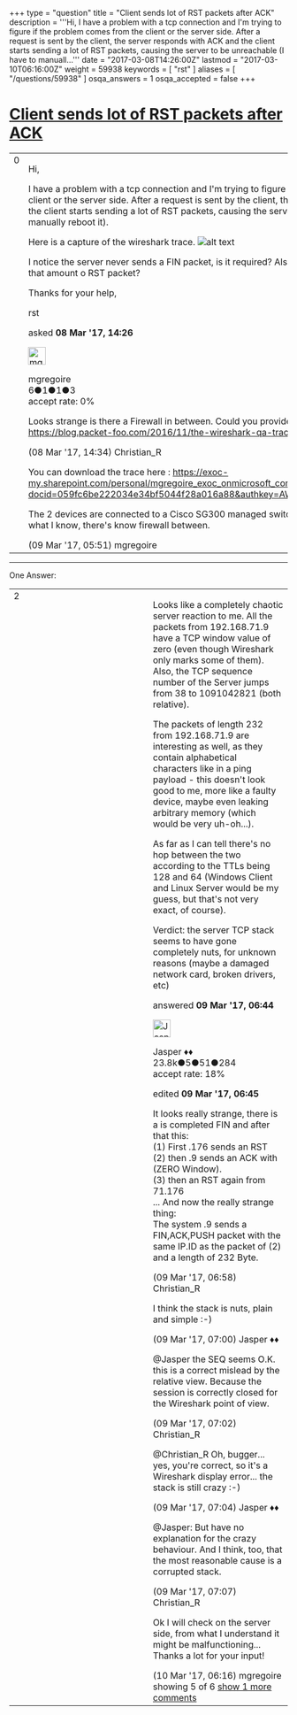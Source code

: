 +++
type = "question"
title = "Client sends lot of RST packets after ACK"
description = '''Hi, I have a problem with a tcp connection and I&#x27;m trying to figure if the problem comes from the client or the server side. After a request is sent by the client, the server responds with ACK and the client starts sending a lot of RST packets, causing the server to be unreachable (I have to manuall...'''
date = "2017-03-08T14:26:00Z"
lastmod = "2017-03-10T06:16:00Z"
weight = 59938
keywords = [ "rst" ]
aliases = [ "/questions/59938" ]
osqa_answers = 1
osqa_accepted = false
+++

<div class="headNormal">

# [Client sends lot of RST packets after ACK](/questions/59938/client-sends-lot-of-rst-packets-after-ack)

</div>

<div id="main-body">

<div id="askform">

<table id="question-table" style="width:100%;"><colgroup><col style="width: 50%" /><col style="width: 50%" /></colgroup><tbody><tr class="odd"><td style="width: 30px; vertical-align: top"><div class="vote-buttons"><span id="post-59938-upvote" class="ajax-command post-vote up" rel="nofollow" title="I like this post (click again to cancel)"> </span><div id="post-59938-score" class="post-score" title="current number of votes">0</div><span id="post-59938-downvote" class="ajax-command post-vote down" rel="nofollow" title="I dont like this post (click again to cancel)"> </span> <span id="favorite-mark" class="ajax-command favorite-mark" rel="nofollow" title="mark/unmark this question as favorite (click again to cancel)"> </span><div id="favorite-count" class="favorite-count"></div></div></td><td><div id="item-right"><div class="question-body"><p>Hi,</p><p>I have a problem with a tcp connection and I'm trying to figure if the problem comes from the client or the server side. After a request is sent by the client, the server responds with ACK and the client starts sending a lot of RST packets, causing the server to be unreachable (I have to manually reboot it).</p><p>Here is a capture of the wireshark trace. <img src="https://osqa-ask.wireshark.org/upfiles/Screen_Shot_03-08-17_at_05.23_PM.PNG" alt="alt text" /></p><p>I notice the server never sends a FIN packet, is it required? Also, is it normal for a client to send that amount o RST packet?</p><p>Thanks for your help,</p></div><div id="question-tags" class="tags-container tags"><span class="post-tag tag-link-rst" rel="tag" title="see questions tagged &#39;rst&#39;">rst</span></div><div id="question-controls" class="post-controls"></div><div class="post-update-info-container"><div class="post-update-info post-update-info-user"><p>asked <strong>08 Mar '17, 14:26</strong></p><img src="https://secure.gravatar.com/avatar/8f64945bb01abe6bb17c19bcd3ec1f2b?s=32&amp;d=identicon&amp;r=g" class="gravatar" width="32" height="32" alt="mgregoire&#39;s gravatar image" /><p><span>mgregoire</span><br />
<span class="score" title="6 reputation points">6</span><span title="1 badges"><span class="badge1">●</span><span class="badgecount">1</span></span><span title="1 badges"><span class="silver">●</span><span class="badgecount">1</span></span><span title="3 badges"><span class="bronze">●</span><span class="badgecount">3</span></span><br />
<span class="accept_rate" title="Rate of the user&#39;s accepted answers">accept rate:</span> <span title="mgregoire has no accepted answers">0%</span></p></img></div></div><div id="comments-container-59938" class="comments-container"><span id="59939"></span><div id="comment-59939" class="comment"><div id="post-59939-score" class="comment-score"></div><div class="comment-text"><p>Looks strange is there a Firewall in between. Could you provide us the trace <a href="https://blog.packet-foo.com/2016/11/the-wireshark-qa-trace-file-sharing-tutorial/">https://blog.packet-foo.com/2016/11/the-wireshark-qa-trace-file-sharing-tutorial/</a></p></div><div id="comment-59939-info" class="comment-info"><span class="comment-age">(08 Mar '17, 14:34)</span> <span class="comment-user userinfo">Christian_R</span></div></div><span id="59959"></span><div id="comment-59959" class="comment"><div id="post-59959-score" class="comment-score"></div><div class="comment-text"><p>You can download the trace here : <a href="https://exoc-my.sharepoint.com/personal/mgregoire_exoc_onmicrosoft_com/_layouts/15/guestaccess.aspx?docid=059fc6be222034e34bf5044f28a016a88&amp;authkey=AWtZ0JjakF9PAyNe6jzw4Nw">https://exoc-my.sharepoint.com/personal/mgregoire_exoc_onmicrosoft_com/_layouts/15/guestaccess.aspx?docid=059fc6be222034e34bf5044f28a016a88&amp;authkey=AWtZ0JjakF9PAyNe6jzw4Nw</a></p><p>The 2 devices are connected to a Cisco SG300 managed switch on my local network. From what I know, there's know firewall between.</p></div><div id="comment-59959-info" class="comment-info"><span class="comment-age">(09 Mar '17, 05:51)</span> <span class="comment-user userinfo">mgregoire</span></div></div></div><div id="comment-tools-59938" class="comment-tools"></div><div class="clear"></div><div id="comment-59938-form-container" class="comment-form-container"></div><div class="clear"></div></div></td></tr></tbody></table>

------------------------------------------------------------------------

<div class="tabBar">

<span id="sort-top"></span>

<div class="headQuestions">

One Answer:

</div>

</div>

<span id="59961"></span>

<div id="answer-container-59961" class="answer">

<table style="width:100%;"><colgroup><col style="width: 50%" /><col style="width: 50%" /></colgroup><tbody><tr class="odd"><td style="width: 30px; vertical-align: top"><div class="vote-buttons"><span id="post-59961-upvote" class="ajax-command post-vote up" rel="nofollow" title="I like this post (click again to cancel)"> </span><div id="post-59961-score" class="post-score" title="current number of votes">2</div><span id="post-59961-downvote" class="ajax-command post-vote down" rel="nofollow" title="I dont like this post (click again to cancel)"> </span></div></td><td><div class="item-right"><div class="answer-body"><p>Looks like a completely chaotic server reaction to me. All the packets from 192.168.71.9 have a TCP window value of zero (even though Wireshark only marks some of them). Also, the TCP sequence number of the Server jumps from 38 to 1091042821 (both relative).</p><p>The packets of length 232 from 192.168.71.9 are interesting as well, as they contain alphabetical characters like in a ping payload - this doesn't look good to me, more like a faulty device, maybe even leaking arbitrary memory (which would be very uh-oh...).</p><p>As far as I can tell there's no hop between the two according to the TTLs being 128 and 64 (Windows Client and Linux Server would be my guess, but that's not very exact, of course).</p><p>Verdict: the server TCP stack seems to have gone completely nuts, for unknown reasons (maybe a damaged network card, broken drivers, etc)</p></div><div class="answer-controls post-controls"></div><div class="post-update-info-container"><div class="post-update-info post-update-info-user"><p>answered <strong>09 Mar '17, 06:44</strong></p><img src="https://secure.gravatar.com/avatar/c578ba2967741f25aebd6afef702f432?s=32&amp;d=identicon&amp;r=g" class="gravatar" width="32" height="32" alt="Jasper&#39;s gravatar image" /><p><span>Jasper ♦♦</span><br />
<span class="score" title="23806 reputation points"><span>23.8k</span></span><span title="5 badges"><span class="badge1">●</span><span class="badgecount">5</span></span><span title="51 badges"><span class="silver">●</span><span class="badgecount">51</span></span><span title="284 badges"><span class="bronze">●</span><span class="badgecount">284</span></span><br />
<span class="accept_rate" title="Rate of the user&#39;s accepted answers">accept rate:</span> <span title="Jasper has 263 accepted answers">18%</span></p></div><div class="post-update-info post-update-info-edited"><p><span> edited <strong>09 Mar '17, 06:45</strong> </span></p></div></div><div id="comments-container-59961" class="comments-container"><span id="59965"></span><div id="comment-59965" class="comment"><div id="post-59965-score" class="comment-score"></div><div class="comment-text"><p>It looks really strange, there is a is completed FIN and after that this:<br />
(1) First .176 sends an RST<br />
(2) then .9 sends an ACK with (ZERO Window).<br />
(3) then an RST again from 71.176<br />
... And now the really strange thing:<br />
The system .9 sends a FIN,ACK,PUSH packet with the same IP.ID as the packet of (2) and a length of 232 Byte.</p></div><div id="comment-59965-info" class="comment-info"><span class="comment-age">(09 Mar '17, 06:58)</span> <span class="comment-user userinfo">Christian_R</span></div></div><span id="59966"></span><div id="comment-59966" class="comment"><div id="post-59966-score" class="comment-score"></div><div class="comment-text"><p>I think the stack is nuts, plain and simple :-)</p></div><div id="comment-59966-info" class="comment-info"><span class="comment-age">(09 Mar '17, 07:00)</span> <span class="comment-user userinfo">Jasper ♦♦</span></div></div><span id="59968"></span><div id="comment-59968" class="comment"><div id="post-59968-score" class="comment-score"></div><div class="comment-text"><p><span>@Jasper</span> the SEQ seems O.K. this is a correct mislead by the relative view. Because the session is correctly closed for the Wireshark point of view.</p></div><div id="comment-59968-info" class="comment-info"><span class="comment-age">(09 Mar '17, 07:02)</span> <span class="comment-user userinfo">Christian_R</span></div></div><span id="59969"></span><div id="comment-59969" class="comment"><div id="post-59969-score" class="comment-score"></div><div class="comment-text"><p><span>@Christian_R</span> Oh, bugger... yes, you're correct, so it's a Wireshark display error... the stack is still crazy :-)</p></div><div id="comment-59969-info" class="comment-info"><span class="comment-age">(09 Mar '17, 07:04)</span> <span class="comment-user userinfo">Jasper ♦♦</span></div></div><span id="59970"></span><div id="comment-59970" class="comment"><div id="post-59970-score" class="comment-score"></div><div class="comment-text"><p><span></span><span>@Jasper</span>: But have no explanation for the crazy behaviour. And I think, too, that the most reasonable cause is a corrupted stack.</p></div><div id="comment-59970-info" class="comment-info"><span class="comment-age">(09 Mar '17, 07:07)</span> <span class="comment-user userinfo">Christian_R</span></div></div><span id="59979"></span><div id="comment-59979" class="comment not_top_scorer"><div id="post-59979-score" class="comment-score"></div><div class="comment-text"><p>Ok I will check on the server side, from what I understand it might be malfunctioning... Thanks a lot for your input!</p></div><div id="comment-59979-info" class="comment-info"><span class="comment-age">(10 Mar '17, 06:16)</span> <span class="comment-user userinfo">mgregoire</span></div></div></div><div id="comment-tools-59961" class="comment-tools"><span class="comments-showing"> showing 5 of 6 </span> <a href="#" class="show-all-comments-link">show 1 more comments</a></div><div class="clear"></div><div id="comment-59961-form-container" class="comment-form-container"></div><div class="clear"></div></div></td></tr></tbody></table>

</div>

<div class="paginator-container-left">

</div>

</div>

</div>


